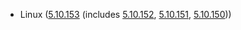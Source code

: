 - Linux ([5.10.153](https://lwn.net/Articles/913682) (includes [5.10.152](https://lwn.net/Articles/913110), [5.10.151](https://lwn.net/Articles/912993), [5.10.150](https://lwn.net/Articles/912501)))
